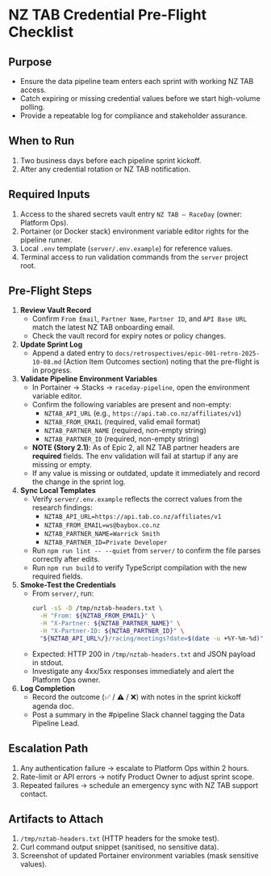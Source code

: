# NZ TAB Credential Pre-Flight Checklist

## Purpose
- Ensure the data pipeline team enters each sprint with working NZ TAB access.
- Catch expiring or missing credential values before we start high-volume polling.
- Provide a repeatable log for compliance and stakeholder assurance.

## When to Run
1. Two business days before each pipeline sprint kickoff.
2. After any credential rotation or NZ TAB notification.

## Required Inputs
1. Access to the shared secrets vault entry `NZ TAB – RaceDay` (owner: Platform Ops).
2. Portainer (or Docker stack) environment variable editor rights for the pipeline runner.
3. Local `.env` template (`server/.env.example`) for reference values.
4. Terminal access to run validation commands from the `server` project root.

## Pre-Flight Steps
1. **Review Vault Record**
   - Confirm `From Email`, `Partner Name`, `Partner ID`, and `API Base URL` match the latest NZ TAB onboarding email.
   - Check the vault record for expiry notes or policy changes.
2. **Update Sprint Log**
   - Append a dated entry to `docs/retrospectives/epic-001-retro-2025-10-08.md` (Action Item Outcomes section) noting that the pre-flight is in progress.
3. **Validate Pipeline Environment Variables**
   - In Portainer → Stacks → `raceday-pipeline`, open the environment variable editor.
   - Confirm the following variables are present and non-empty:
     - `NZTAB_API_URL` (e.g., `https://api.tab.co.nz/affiliates/v1`)
     - `NZTAB_FROM_EMAIL` (required, valid email format)
     - `NZTAB_PARTNER_NAME` (required, non-empty string)
     - `NZTAB_PARTNER_ID` (required, non-empty string)
   - **NOTE (Story 2.1)**: As of Epic 2, all NZ TAB partner headers are **required** fields. The env validation will fail at startup if any are missing or empty.
   - If any value is missing or outdated, update it immediately and record the change in the sprint log.
4. **Sync Local Templates**
   - Verify `server/.env.example` reflects the correct values from the research findings:
     - `NZTAB_API_URL=https://api.tab.co.nz/affiliates/v1`
     - `NZTAB_FROM_EMAIL=ws@baybox.co.nz`
     - `NZTAB_PARTNER_NAME=Warrick Smith`
     - `NZTAB_PARTNER_ID=Private Developer`
   - Run `npm run lint -- --quiet` from `server/` to confirm the file parses correctly after edits.
   - Run `npm run build` to verify TypeScript compilation with the new required fields.
5. **Smoke-Test the Credentials**
   - From `server/`, run:
     ```bash
     curl -sS -D /tmp/nztab-headers.txt \
       -H "From: ${NZTAB_FROM_EMAIL}" \
       -H "X-Partner: ${NZTAB_PARTNER_NAME}" \
       -H "X-Partner-ID: ${NZTAB_PARTNER_ID}" \
       "${NZTAB_API_URL%/}/racing/meetings?date=$(date -u +%Y-%m-%d)" | head
     ```
   - Expected: HTTP 200 in `/tmp/nztab-headers.txt` and JSON payload in stdout.
   - Investigate any 4xx/5xx responses immediately and alert the Platform Ops owner.
6. **Log Completion**
   - Record the outcome (✅ / ⚠️ / ❌) with notes in the sprint kickoff agenda doc.
   - Post a summary in the #pipeline Slack channel tagging the Data Pipeline Lead.

## Escalation Path
1. Any authentication failure → escalate to Platform Ops within 2 hours.
2. Rate-limit or API errors → notify Product Owner to adjust sprint scope.
3. Repeated failures → schedule an emergency sync with NZ TAB support contact.

## Artifacts to Attach
1. `/tmp/nztab-headers.txt` (HTTP headers for the smoke test).
2. Curl command output snippet (sanitised, no sensitive data).
3. Screenshot of updated Portainer environment variables (mask sensitive values).

